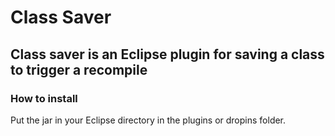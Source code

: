 # Class Saver
## Class saver is an Eclipse plugin for saving a class to trigger a recompile

### How to install
Put the jar in your Eclipse directory in the plugins or dropins folder.
